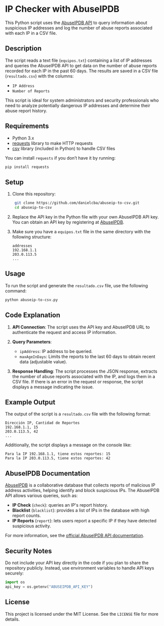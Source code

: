 # IP Checker with AbuseIPDB

This Python script uses the [AbuseIPDB API](https://www.abuseipdb.com) to query information about suspicious IP addresses and log the number of abuse reports associated with each IP in a CSV file.

## Description

The script reads a text file (`equipos.txt`) containing a list of IP addresses and queries the AbuseIPDB API to get data on the number of abuse reports recorded for each IP in the past 60 days. The results are saved in a CSV file (`resultado.csv`) with the columns:
- `IP Address`
- `Number of Reports`

This script is ideal for system administrators and security professionals who need to analyze potentially dangerous IP addresses and determine their abuse report history.

## Requirements

- Python 3.x
- [requests](https://docs.python-requests.org/en/master/) library to make HTTP requests
- [csv](https://docs.python.org/3/library/csv.html) library (included in Python) to handle CSV files

You can install `requests` if you don’t have it by running:
```bash
pip install requests
```

## Setup

1. Clone this repository:
   ```bash
    git clone https://github.com/danielcba/abuseip-to-csv.git
    cd abuseip-to-csv
   ```

2. Replace the API key in the Python file with your own AbuseIPDB API key. You can obtain an API key by registering at [AbuseIPDB](https://www.abuseipdb.com/register).

3. Make sure you have a `equipos.txt` file in the same directory with the following structure:
   ```
   addresses
   192.168.1.1
   203.0.113.5
   ...
   ```

## Usage

To run the script and generate the `resultado.csv` file, use the following command:
```bash
python abuseip-to-csv.py
```

## Code Explanation

1. **API Connection**: The script uses the API key and AbuseIPDB URL to authenticate the request and access IP information.

2. **Query Parameters**:
   - `ipAddress`: IP address to be queried.
   - `maxAgeInDays`: Limits the reports to the last 60 days to obtain recent data (adjustable value).

3. **Response Handling**: The script processes the JSON response, extracts the number of abuse reports associated with the IP, and logs them in a CSV file. If there is an error in the request or response, the script displays a message indicating the issue.

## Example Output

The output of the script is a `resultado.csv` file with the following format:
```csv
Dirección IP, Cantidad de Reportes
192.168.1.1, 15
203.0.113.5, 42
...
```

Additionally, the script displays a message on the console like:
```
Para la IP 192.168.1.1, tiene estos reportes: 15
Para la IP 203.0.113.5, tiene estos reportes: 42
```

## AbuseIPDB Documentation

[AbuseIPDB](https://www.abuseipdb.com) is a collaborative database that collects reports of malicious IP address activities, helping identify and block suspicious IPs. The AbuseIPDB API allows various queries, such as:
- **IP Check** (`check`): queries an IP's report history.
- **Blacklist** (`blacklist`): provides a list of IPs in the database with high report counts.
- **IP Reports** (`report`): lets users report a specific IP if they have detected suspicious activity.

For more information, see the [official AbuseIPDB API documentation](https://docs.abuseipdb.com/#introduction).

## Security Notes

Do not include your API key directly in the code if you plan to share the repository publicly. Instead, use environment variables to handle API keys securely:
```python
import os
api_key = os.getenv("ABUSEIPDB_API_KEY")
```

## License

This project is licensed under the MIT License. See the `LICENSE` file for more details.

